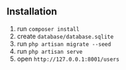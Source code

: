 ## Installation
1. run `composer install`
2. create `database/database.sqlite`
3. run `php artisan migrate --seed`
4. run `php artisan serve`
5. open `http://127.0.0.1:8001/users`
